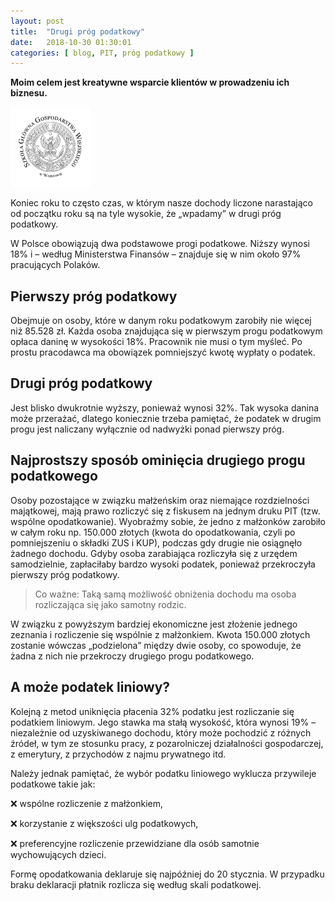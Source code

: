 ```yaml
---
layout: post
title:  "Drugi próg podatkowy"
date:   2018-10-30 01:30:01
categories: [ blog, PIT, próg podatkowy ]
---
```



 <p class="align-jestify">
                    <strong>Moim celem jest kreatywne wsparcie klientów w prowadzeniu ich biznesu.</strong>
</p>
<img class="image " src="images/brands/sggw.png" alt=""/>

Koniec roku to często czas, w którym nasze dochody liczone narastająco od początku roku są na tyle wysokie, że „wpadamy” w drugi próg podatkowy.

W Polsce obowiązują dwa podstawowe progi podatkowe. 
Niższy wynosi 18% i – według Ministerstwa Finansów – znajduje się w nim około 97% pracujących Polaków.

## Pierwszy próg podatkowy

Obejmuje on osoby, które w danym roku podatkowym zarobiły nie więcej niż 85.528 zł.
Każda osoba znajdująca się w pierwszym progu podatkowym opłaca daninę w wysokości 18%. Pracownik nie musi o tym myśleć. Po prostu pracodawca ma obowiązek pomniejszyć kwotę wypłaty o podatek.

## Drugi próg podatkowy

Jest blisko dwukrotnie wyższy, ponieważ wynosi 32%. Tak wysoka danina może przerażać, dlatego koniecznie trzeba pamiętać, że podatek w drugim progu jest naliczany wyłącznie od nadwyżki ponad pierwszy próg.

## Najprostszy sposób ominięcia drugiego progu podatkowego

Osoby pozostające w związku małżeńskim oraz niemające rozdzielności majątkowej, mają prawo rozliczyć się z fiskusem na jednym druku PIT (tzw. wspólne opodatkowanie).
Wyobraźmy sobie, że jedno z małżonków zarobiło w całym roku np. 150.000 złotych (kwota do opodatkowania, czyli po pomniejszeniu o składki ZUS i KUP), podczas gdy drugie nie osiągnęło żadnego dochodu. Gdyby osoba zarabiająca rozliczyła się z urzędem samodzielnie, zapłaciłaby bardzo wysoki podatek, ponieważ przekroczyła pierwszy próg podatkowy.

> Co ważne: Taką samą możliwość obniżenia dochodu ma osoba rozliczająca się jako samotny rodzic.

W związku z powyższym bardziej ekonomiczne jest złożenie jednego zeznania i rozliczenie się wspólnie z małżonkiem. Kwota 150.000 złotych zostanie wówczas „podzielona” między dwie osoby, co spowoduje, że żadna z nich nie przekroczy drugiego progu podatkowego.

## A może podatek liniowy?
Kolejną z metod uniknięcia płacenia 32% podatku jest rozliczanie się podatkiem liniowym.
Jego stawka ma stałą wysokość, która wynosi 19% – niezależnie od uzyskiwanego dochodu, który może pochodzić z różnych źródeł, w tym ze stosunku pracy, z pozarolniczej działalności gospodarczej, z emerytury, z przychodów z najmu prywatnego itd.

Należy jednak pamiętać, że wybór podatku liniowego wyklucza przywileje podatkowe takie jak:

❌ wspólne rozliczenie z małżonkiem,

❌ korzystanie z większości ulg podatkowych,

❌ preferencyjne rozliczenie przewidziane dla osób samotnie wychowujących dzieci.

Formę opodatkowania deklaruje się najpóźniej do 20 stycznia. W przypadku braku deklaracji płatnik rozlicza się według skali podatkowej. 


